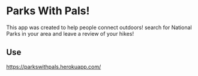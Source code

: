 # Parks With Pals!

This app was created to help people connect outdoors! search for National Parks in your area and leave a review of your hikes! 

## Use

https://parkswithpals.herokuapp.com/


